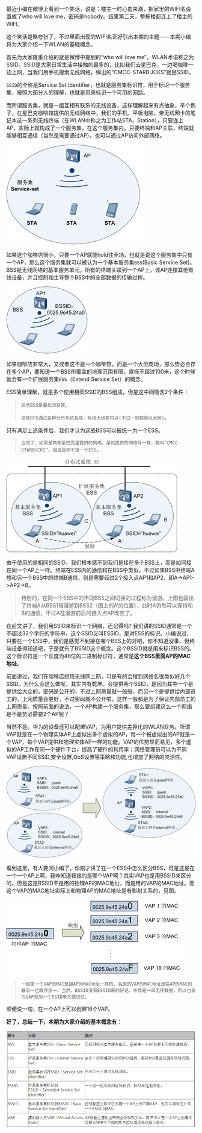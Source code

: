 最近小编在微博上看到一个笑话，说是：楼主一时心血来潮，把家里的WIFI名设置成了who will love me，密码是nobody。结果第二天，整栋楼都连上了楼主的WIFI。

这个笑话是略夸张了，不过里面出现的WIFI名正好引出本期的主题——本期小编将为大家介绍一下WLAN的基础概念。

首先为大家隆重介绍的就是微博中提到的“who will love me”，WLAN术语称之为SSID。SSID是大家日常生活中接触的最多的，比如我们去星巴克，一边喝咖啡一边上网，当我们用手机搜索无线网络，弹出的“CMCC-STARBUCKS”就是SSID。

`SSID`的全称是Service Set Identifier，也就是服务集标识符，用于标识一个服务集，按照大部分人的理解，也就是用来标识一个可用的网路。

而所谓服务集，就是一组互相有联系的无线设备，这样理解起来有点抽象，举个例子，在星巴克咖啡馆提供的无线网络中，我们的手机、平板电脑，带无线网卡的笔记本这一系列无线终端（在WLAN中称之为工作站STA，Station），只要连上AP，实际上就构成了一个服务集。在这个服务集内，只要终端和AP关联，终端就能够相互通信（当然是需要通过AP），也可以通过AP访问外部网络。

 ![img](assets/53fdba9b9467c.png)

如果这个咖啡店很小，只要一个AP就能hold住全场，也就是说这个服务集中只有一个AP，那么这个服务集就可以被认为一个基本服务集`BSS`(Basic Service Set)。BSS是无线网络的基本服务单元。所有的终端关联到一个AP上，该AP连接其他有线设备，并且控制和主导整个BSS中的全部数据的传输过程。

 ![img](assets/53fdbac18b040.png)

如果咖啡店非常大，又或者这不是一个咖啡馆，而是一个大型商场，那么势必会存在多个AP，要知道一个BSS所覆盖的地理范围有限，直径不超过100米，这个时候就会有一个扩展服务集`ESS`（Extend Service Set）的概念。

ESS简单理解，就是多个使用相同SSID的BSS组成，但是这中间隐含2个条件：

> `这些BSS是要比邻安置`。
>
> `这些BSS通过各种分布系统互联，有线无线都可以(不过一般都是以太网)`。

只有满足上述条件后，我们才认为这些BSS可以被统一为一个ESS。

> `当然了，如果是两家星巴克里提供的网络，虽然提供的网络号一样，都叫“CMCC-STARBUCKS”，但这显然不是一个ESS`。

 ![img](assets/53fdbb00632fb.png)

由于使用的是相同的SSID，我们根本感不到我们是接在多个BSS上，而是如同接在同一个AP上一样。终端在ESS内的通信和在BSS中类似，不过如果BSS中终端A想和另一个BSS中的终端B通信，则是需要经过2个接入点AP1和AP2，即A->AP1->AP2->B。

> 特别的，在同一个ESS中的不同BSS之间切换的过程称为漫游。上图也画出了终端A从BSS1域漫游到BSS2（图上的A’的位置），此时A仍然可以保持和B的通信，不过A在漫游前后的接入点AP改变了。

在前文讲了，我们用SSID来标识一个网络，还记得吗? 我们讲的SSID通常是一个不超过32个字符的字符串，这个SSID又叫ESSID，是对ESS的标识。小编说过，只要在一个ESS中，我们是感觉不到接在哪个BSS上的对吧，你不知道没事，但终端设备得知道吧，于是就有了BSSID这个概念。这个BSSID就是用来标识BSS的。这个标识符是一个长度为48位的二进制标识符，通常是**这个BSS里面AP的MAC地址**。

前面讲过，我们在咖啡店想用无线网上网，可是有的会搜到网络名很类似好几个SSID。为什么会这么做呢，其实内有乾坤。会提供两个SSID，是因为其中一个是提供给大众的，密码是公开的，不过上网质量就一般般，而另一个是提供给内部员工的，上网质量会更好，不过密码就不公开啦，这样一般都是为了保证内部员工的上网质量。按照前面的说法，一个AP构建一个服务集，那么要组建这么一个网络是不是势必需要2个AP呢？

当然不是。华为的设备还可以配置VAP，为用户提供差异化的WLAN业务。所谓VAP就是在一个物理实体AP上虚拟出多个虚拟的AP，每一个被虚拟出的AP就是一个VAP，每个VAP提供和物理实体AP一样的功能。VAP的优势显而易见，多个虚拟的AP工作在同一个硬件平台，提高了硬件的利用率；网络管理员可以为不同VAP设置不同SSID,安全设置,QoS设置等策略和功能,也增加了网络的灵活性。

 ![img](assets/53fdbb2b9dd8a.png)

看到这里，有人要问小编了，你刚才讲了在一个ESS中怎么区分BSS，可是这是在一个一个AP上啊，我咋知道我接的是哪个VAP啊？其实VAP也是用BSSID来区分的，但是这是BSSID不是用的物理AP的MAC地址，而是用的VAP的MAC地址。而这个VAP的MAC地址实际上和物理AP的MAC地址是有影射关系的，见图。

 ![img](assets/53ffde3e885f1.png)

> `一般第一个VAP的MAC是跟AP的MAC地址一样的，后面的VAP的MAC地址是在AP的MAC的最后一位顺序加一。当然，BSSID没有ESSID来的好记，毕竟是一串无序数据，所以也会为VAP添加一个SSID来方便记忆。`

顺便说一句，在一个AP上可以创建16个VAP。

**好了，总结一下，本期为大家介绍的基本概念有**：

 ![1565252612340](assets/1565252612340.png)
